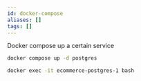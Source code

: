 ```yaml
---
id: docker-compose
aliases: []
tags: []
---
```


Docker compose up a certain service
```bash
docker compose up -d postgres
```
```bash
docker exec -it ecommerce-postgres-1 bash
```
